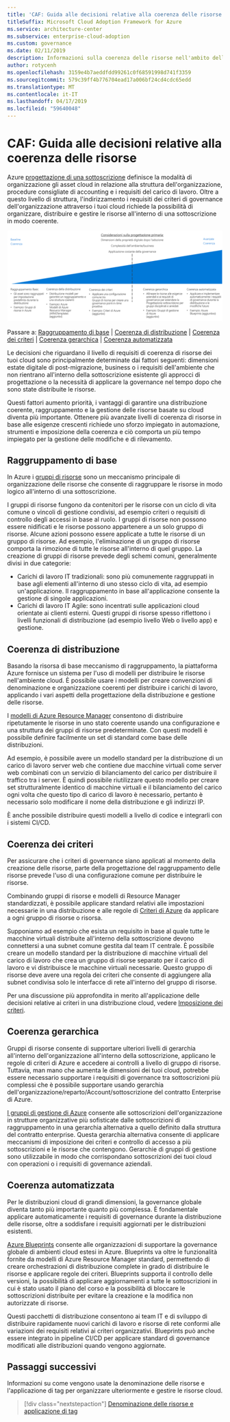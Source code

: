 ```yaml
---
title: 'CAF: Guida alle decisioni relative alla coerenza delle risorse'
titleSuffix: Microsoft Cloud Adoption Framework for Azure
ms.service: architecture-center
ms.subservice: enterprise-cloud-adoption
ms.custom: governance
ms.date: 02/11/2019
description: Informazioni sulla coerenza delle risorse nell'ambito della pianificazione di una migrazione di Azure.
author: rotycenh
ms.openlocfilehash: 3159e4b7aeddfdd99261c0f68591998d741f3359
ms.sourcegitcommit: 579c39ff4b776704ead17a006bf24cd4cdc65edd
ms.translationtype: MT
ms.contentlocale: it-IT
ms.lasthandoff: 04/17/2019
ms.locfileid: "59640048"
---
```

# <a name="caf-resource-consistency-decision-guide"></a>CAF: Guida alle decisioni relative alla coerenza delle risorse

Azure [progettazione di una sottoscrizione](../subscriptions/overview.md) definisce la modalità di organizzazione gli asset cloud in relazione alla struttura dell'organizzazione, procedure consigliate di accounting e i requisiti del carico di lavoro. Oltre a questo livello di struttura, l'indirizzamento i requisiti dei criteri di governance dell'organizzazione attraverso i tuoi cloud richiede la possibilità di organizzare, distribuire e gestire le risorse all'interno di una sottoscrizione in modo coerente.

![Grafico delle opzioni relative alla coerenza delle risorse, dalla meno complessa alla più complessa, allineato con i collegamenti sotto](../../_images/discovery-guides/discovery-guide-resource-consistency.png)

Passare a: [Raggruppamento di base](#basic-grouping) | [Coerenza di distribuzione](#deployment-consistency) | [Coerenza dei criteri](#policy-consistency) | [Coerenza gerarchica](#hierarchical-consistency) | [Coerenza automatizzata](#automated-consistency)

Le decisioni che riguardano il livello di requisiti di coerenza di risorse dei tuoi cloud sono principalmente determinate dai fattori seguenti: dimensioni estate digitale di post-migrazione, business o i requisiti dell'ambiente che non rientrano all'interno della sottoscrizione esistente gli approcci di progettazione o la necessità di applicare la governance nel tempo dopo che sono state distribuite le risorse. 

Questi fattori aumento priorità, i vantaggi di garantire una distribuzione coerente, raggruppamento e la gestione delle risorse basate su cloud diventa più importante. Ottenere più avanzate livelli di coerenza di risorse in base alle esigenze crescenti richiede uno sforzo impiegato in automazione, strumenti e imposizione della coerenza e ciò comporta un più tempo impiegato per la gestione delle modifiche e di rilevamento.

## <a name="basic-grouping"></a>Raggruppamento di base

In Azure i [gruppi di risorse](/azure/azure-resource-manager/resource-group-overview#resource-groups) sono un meccanismo principale di organizzazione delle risorse che consente di raggruppare le risorse in modo logico all'interno di una sottoscrizione.

I gruppi di risorse fungono da contenitori per le risorse con un ciclo di vita comune o vincoli di gestione condivisi, ad esempio criteri o requisiti di controllo degli accessi in base al ruolo. I gruppi di risorse non possono essere nidificati e le risorse possono appartenere a un solo gruppo di risorse. Alcune azioni possono essere applicate a tutte le risorse di un gruppo di risorse. Ad esempio, l'eliminazione di un gruppo di risorse comporta la rimozione di tutte le risorse all'interno di quel gruppo. La creazione di gruppi di risorse prevede degli schemi comuni, generalmente divisi in due categorie:

- Carichi di lavoro IT tradizionali: sono più comunemente raggruppati in base agli elementi all'interno di uno stesso ciclo di vita, ad esempio un'applicazione. Il raggruppamento in base all'applicazione consente la gestione di singole applicazioni.
- Carichi di lavoro IT Agile: sono incentrati sulle applicazioni cloud orientate ai clienti esterni. Questi gruppi di risorse spesso riflettono i livelli funzionali di distribuzione (ad esempio livello Web o livello app) e gestione.

## <a name="deployment-consistency"></a>Coerenza di distribuzione

Basando la risorsa di base meccanismo di raggruppamento, la piattaforma Azure fornisce un sistema per l'uso di modelli per distribuire le risorse nell'ambiente cloud. È possibile usare i modelli per creare convenzioni di denominazione e organizzazione coerenti per distribuire i carichi di lavoro, applicando i vari aspetti della progettazione della distribuzione e gestione delle risorse.

I [modelli di Azure Resource Manager](/azure/azure-resource-manager/resource-group-overview#template-deployment) consentono di distribuire ripetutamente le risorse in uno stato coerente usando una configurazione e una struttura dei gruppi di risorse predeterminate. Con questi modelli è possibile definire facilmente un set di standard come base delle distribuzioni.

Ad esempio, è possibile avere un modello standard per la distribuzione di un carico di lavoro server web che contiene due macchine virtuali come server web combinati con un servizio di bilanciamento del carico per distribuire il traffico tra i server. È quindi possibile riutilizzare questo modello per creare set strutturalmente identico di macchine virtuali e il bilanciamento del carico ogni volta che questo tipo di carico di lavoro è necessario, pertanto è necessario solo modificare il nome della distribuzione e gli indirizzi IP.

È anche possibile distribuire questi modelli a livello di codice e integrarli con i sistemi CI/CD.

## <a name="policy-consistency"></a>Coerenza dei criteri

Per assicurare che i criteri di governance siano applicati al momento della creazione delle risorse, parte della progettazione del raggruppamento delle risorse prevede l'uso di una configurazione comune per distribuire le risorse.

Combinando gruppi di risorse e modelli di Resource Manager standardizzati, è possibile applicare standard relativi alle impostazioni necessarie in una distribuzione e alle regole di [Criteri di Azure](/azure/governance/policy/overview) da applicare a ogni gruppo di risorse o risorsa.

Supponiamo ad esempio che esista un requisito in base al quale tutte le macchine virtuali distribuite all'interno della sottoscrizione devono connettersi a una subnet comune gestita dal team IT centrale. È possibile creare un modello standard per la distribuzione di macchine virtuali del carico di lavoro che crea un gruppo di risorse separato per il carico di lavoro e vi distribuisce le macchine virtuali necessarie. Questo gruppo di risorse deve avere una regola dei criteri che consente di aggiungere alla subnet condivisa solo le interfacce di rete all'interno del gruppo di risorse.

Per una discussione più approfondita in merito all'applicazione delle decisioni relative ai criteri in una distribuzione cloud, vedere [Imposizione dei criteri](../policy-enforcement/overview.md).

## <a name="hierarchical-consistency"></a>Coerenza gerarchica

Gruppi di risorse consente di supportare ulteriori livelli di gerarchia all'interno dell'organizzazione all'interno della sottoscrizione, applicano le regole di criteri di Azure e accedere ai controlli a livello di gruppo di risorse. Tuttavia, man mano che aumenta le dimensioni dei tuoi cloud, potrebbe essere necessario supportare i requisiti di governance tra sottoscrizioni più complessi che è possibile supportare usando gerarchia dell'organizzazione/reparto/Account/sottoscrizione del contratto Enterprise di Azure. 

[I gruppi di gestione di Azure](../subscriptions/overview.md#management-groups) consente alle sottoscrizioni dell'organizzazione in strutture organizzative più sofisticate dalle sottoscrizioni di raggruppamento in una gerarchia alternativa a quello definito dalla struttura del contratto enterprise. Questa gerarchia alternativa consente di applicare meccanismi di imposizione dei criteri e controllo di accesso a più sottoscrizioni e le risorse che contengono. Gerarchie di gruppi di gestione sono utilizzabile in modo che corrispondano sottoscrizioni dei tuoi cloud con operazioni o i requisiti di governance aziendali. 

## <a name="automated-consistency"></a>Coerenza automatizzata

Per le distribuzioni cloud di grandi dimensioni, la governance globale diventa tanto più importante quanto più complessa. È fondamentale applicare automaticamente i requisiti di governance durante la distribuzione delle risorse, oltre a soddisfare i requisiti aggiornati per le distribuzioni esistenti.

[Azure Blueprints](/azure/governance/blueprints/overview) consente alle organizzazioni di supportare la governance globale di ambienti cloud estesi in Azure. Blueprints va oltre le funzionalità fornite da modelli di Azure Resource Manager standard, permettendo di creare orchestrazioni di distribuzione complete in grado di distribuire le risorse e applicare regole dei criteri. Blueprints supporta il controllo delle versioni, la possibilità di applicare aggiornamenti a tutte le sottoscrizioni in cui è stato usato il piano del corso e la possibilità di bloccare le sottoscrizioni distribuite per evitare la creazione e la modifica non autorizzate di risorse.

Questi pacchetti di distribuzione consentono ai team IT e di sviluppo di distribuire rapidamente nuovi carichi di lavoro e risorse di rete conformi alle variazioni dei requisiti relativi ai criteri organizzativi. Blueprints può anche essere integrato in pipeline CI/CD per applicare standard di governance modificati alle distribuzioni quando vengono aggiornate.

## <a name="next-steps"></a>Passaggi successivi

Informazioni su come vengono usate la denominazione delle risorse e l'applicazione di tag per organizzare ulteriormente e gestire le risorse cloud.

> [!div class="nextstepaction"]
> [Denominazione delle risorse e applicazione di tag](../resource-tagging/overview.md)
